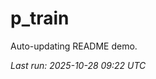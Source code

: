 # p_train

Auto-updating README demo.

<!--START_SECTION:status-->
_Last run: 2025-10-28 09:22 UTC_
<!--END_SECTION:status-->




















































































































































































































































































































































































































































































































































































































































































































































































































































































































































































































































































































































































































































































































































































































































































































































































































